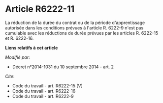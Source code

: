 # Article R6222-11

La réduction de la durée du contrat ou de la période d'apprentissage autorisée dans les conditions prévues à l'article R.
6222-9 n'est pas cumulable avec les réductions de durée prévues par les articles R. 6222-15 et R. 6222-16.

**Liens relatifs à cet article**

_Modifié par_:

  - Décret n°2014-1031 du 10 septembre 2014 - art. 2

_Cite_:

  - Code du travail - art. R6222-15 (V)
  - Code du travail - art. R6222-16
  - Code du travail - art. R6222-9
